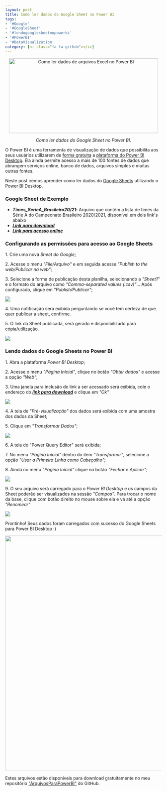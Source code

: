 ```yaml
---
layout: post
title: Como ler dados do Google Sheet no Power BI
tags:
- '#Google'
- '#GoogleSheet'
- '#lendogooglesheetnopowerbi'
- '#PowerBI'
- '#DataVisualization'
category: [<i class="fa fa-github"></i>]
---
```


<div style="text-align:center">
<p><img src="https://raw.githubusercontent.com/mateusbtlopes/mateusbtlopes.github.io/master/_posts/img/LendoGoogleShets1.png" alt="Como ler dados de arquivos Excel no Power BI" height="240" width="480"/></p>
</div>

<div style="text-align:center">
<p><i>Como ler dados do Google Sheet no Power BI</i>.</p>
</div>

<p>O Power BI é uma ferramenta de visualização de dados que possibilita aos seus usuários utilizarem de <a href="https://mateusbtlopes.github.io/descubra-quanto-custa-o-power-bi-para-voc%C3%AA-ou-sua-empresa" target="_blank">forma gratuita</a> a <a href="https://mateusbtlopes.github.io/conheca-as-plataformas-do-power-bi" target="_blank">plataforma do Power BI Desktop</a>. Ela ainda permite acesso a mais de 100 fontes de dados que abrangem serviços online, banco de dados, arquivos simples e muitas outras fontes. </p>

<p>Neste post iremos aprender como ler dados do <a href="https://docs.google.com/spreadsheets/" target="_blank">Google Sheets</a> utilizando o Power BI Desktop.</p>

<h3 id="heading3">Google Sheet de Exemplo</h3>

<ul>
<li><strong><i>Times_SerieA_Brasileiro20/21</i>:</strong> Arquivo que contém a lista de times da Série A do Campeonato Brasileiro 2020/2021, disponível em dois link's abaixo</li>
<li><a href="https://github.com/mateusbtlopes/ArquivosParaPowerBI" target="_blank"><strong><i>Link para download</i></strong></a></li>
<li><a href="https://docs.google.com/spreadsheets/d/1XRQD4ypljtdaLH66yARIgPCrP_incjLUnqBdarumOf8/edit?usp=sharing" target="_blank"><strong><i>Link para acesso online</i></strong></a></li>
</ul>

<h3 id="heading3">Configurando as permissões para acesso ao Google Sheets</h3>

<p>1. Crie uma nova <i>Sheet do Google</i>;</p>

<p>2. Acesse o menu <i>"File/Arquivo"</i> e em seguida acesse <i>"Publish to the web/Publicar na web"</i>;</p>

<p>3. Selecione a forma de publicação desta planilha, selecionando a <i>"Sheet1"</i> e o formato do arquivo como <i>"Comma-separated values (.csv)"</i>... Após configurado, clique em <i>"Publish/Publicar"</i>;</p>

<p><img src="https://raw.githubusercontent.com/mateusbtlopes/mateusbtlopes.github.io/master/_posts/img/LendoGoogleShets2.png"/></p>

<p>4. Uma notificação será exibida perguntando se você tem certeza de que quer publicar a sheet, confirme.</p>

<p>5. O link da Sheet publicada, será gerado e disponibilizado para cópia/utilização.</p>

<p><img src="https://raw.githubusercontent.com/mateusbtlopes/mateusbtlopes.github.io/master/_posts/img/LendoGoogleShets3.png"/></p>

<h3 id="heading3">Lendo dados do Google Sheets no Power BI</h3>

<p>1. Abra a plataforma <i>Power BI Desktop</i>;</p>

<p>2. Acesse o menu <i>"Página Inicial"</i>, clique no botão <i>"Obter dados"</i> e acesse a opção <i>"Web"</i>;</p>

<p>3. Uma janela para inclusão do link a ser acessado será exibida, cole o endereço do <a href="https://github.com/mateusbtlopes/ArquivosParaPowerBI" target="_blank"><strong><i>link para download</i></strong></a> e clique em <i>"Ok"</i></p>

<p><img src="https://raw.githubusercontent.com/mateusbtlopes/mateusbtlopes.github.io/master/_posts/img/LendoGoogleShets4.png"/></p>

<p>4. A tela de <i>"Pré-visualização"</i> dos dados será exibida com uma amostra dos dados da Sheet;</p>

<p>5. Clique em <i>"Transformar Dados"</i>;</p>

<p><img src="https://raw.githubusercontent.com/mateusbtlopes/mateusbtlopes.github.io/master/_posts/img/LendoGoogleShets5.png"/></p>

<p>6. A tela do "Power Query Editor" será exibida;</p>

<p>7. No menu <i>"Página Inicial"</i> dentro do item <i>"Transformar"</i>, selecione a opção <i>"Usar a Primeira Linha como Cabeçalho"</i>;</p>

<p>8. Ainda no menu <i>"Página Inicial"</i> clique no botão <i>"Fechar e Aplicar"</i>;</p>

<p><img src="https://raw.githubusercontent.com/mateusbtlopes/mateusbtlopes.github.io/master/_posts/img/LendoGoogleShets6.png"/></p>

<p>9. O seu arquivo será carregado para o <i>Power BI Desktop</i> e os campos da Sheet poderão ser visualizados na sessão <i>"Campos"</i>. Para trocar o nome da base, clique com botão direito no mouse sobre ela e vá até a opção <i>"Renomear"</i></p>

<p><img src="https://raw.githubusercontent.com/mateusbtlopes/mateusbtlopes.github.io/master/_posts/img/LendoGoogleShets7.png"/></p>

<p>Prontinho! Seus dados foram carregados com sucesso do Google Sheets para Power BI Desktop :)</p>

<p><img src="https://raw.githubusercontent.com/mateusbtlopes/mateusbtlopes.github.io/master/_posts/img/LendoGoogleShets8.png" height="756" width="828"/></p>

<p>Estes arquivos estão disponíveis para download gratuitamente no meu repositório <a href="https://github.com/mateusbtlopes/ArquivosParaPowerBI" target="_blank">"ArquivosParaPowerBI"</a> do GitHub.</p>